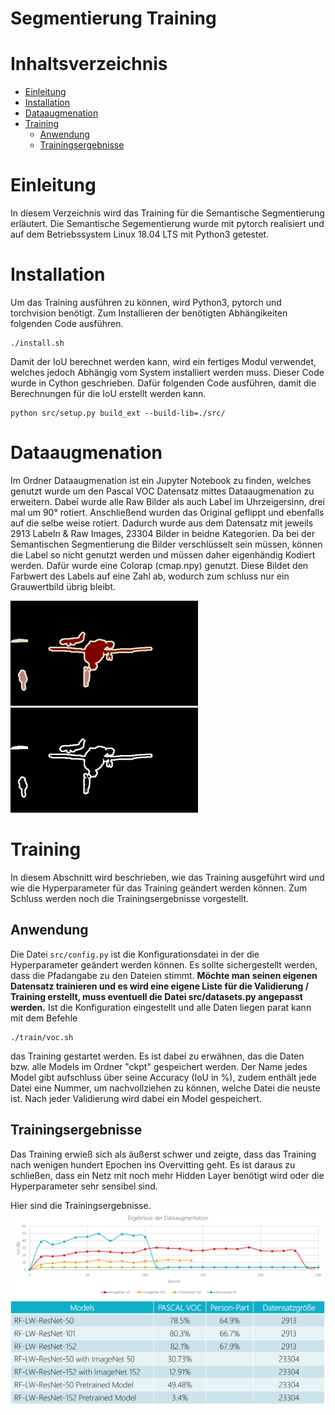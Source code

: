 # Segmentierung Training

# Inhaltsverzeichnis
<!--ts-->
   * [Einleitung](#einleitung)
   * [Installation](#installation)
   * [Dataaugmenation](#dataaugmenation)
   * [Training](#training)
      * [Anwendung](#anwendung)
      * [Trainingsergebnisse](#trainingsergebnisse)
<!--te-->

# Einleitung
In diesem Verzeichnis wird das Training für die Semantische Segmentierung erläutert.
Die Semantische Segementierung wurde mit pytorch realisiert und auf dem Betriebssystem Linux 18.04 LTS mit Python3 getestet.

# Installation
Um das Training ausführen zu können, wird Python3, pytorch und torchvision benötigt. Zum Installieren der benötigten Abhängikeiten folgenden Code ausführen.
````
./install.sh
````

Damit der IoU berechnet werden kann, wird ein fertiges Modul verwendet, welches jedoch Abhängig vom System installiert werden muss. Dieser Code wurde in Cython geschrieben. Dafür folgenden Code ausführen, damit die Berechnungen für die IoU erstellt werden kann.
````
python src/setup.py build_ext --build-lib=./src/
````

# Dataaugmenation

Im Ordner Dataaugmenation ist ein Jupyter Notebook zu finden, welches genutzt wurde um den Pascal VOC Datensatz mittes Dataaugmenation zu erweitern. Dabei wurde alle Raw Bilder als auch Label im Uhrzeigersinn, drei mal um 90° rotiert. Anschließend wurden das Original geflippt und ebenfalls auf die selbe weise rotiert. Dadurch wurde aus dem Datensatz mit jeweils 2913 Labeln & Raw Images, 23304 Bilder in beidne Kategorien.
Da bei der Semantischen Segmentierung die Bilder verschlüsselt sein müssen, können die Label so nicht genutzt werden und müssen daher eigenhändig Kodiert werden. Dafür wurde eine Colorap (cmap.npy) genutzt. Diese Bildet den Farbwert des Labels auf eine Zahl ab, wodurch zum schluss nur ein Grauwertbild übrig bleibt.


![Foto konnte nicht geladen werden](githubImages/Label.png)
![Foto konnte nicht geladen werden](githubImages/Encode.png)

# Training
In diesem Abschnitt wird beschrieben, wie das Training ausgeführt wird und wie die Hyperparameter für das Training geändert werden können. Zum Schluss werden noch die Trainingsergebnisse vorgestellt.

## Anwendung

Die Datei `src/config.py` ist die Konfigurationsdatei in der die Hyperparameter geändert werden können. Es sollte sichergestellt werden, dass die Pfadangabe zu den Dateien stimmt.
**Möchte man seinen eigenen Datensatz trainieren und es wird eine eigene Liste für die Validierung / Training erstellt, muss eventuell die Datei src/datasets.py angepasst werden.**
Ist die Konfiguration eingestellt und alle Daten liegen parat kann mit dem Befehle
````
./train/voc.sh
````
das Training gestartet werden. Es ist dabei zu erwähnen, das die Daten bzw. alle Models im Ordner "ckpt" gespeichert werden. Der Name jedes Model gibt aufschluss über seine Accuracy (IoU in %), zudem enthält jede Datei eine Nummer, um nachvollziehen zu können, welche Datei die neuste ist. Nach jeder Validierung wird dabei ein Model gespeichert.

## Trainingsergebnisse
Das Training erwieß sich als äußerst schwer und zeigte, dass das Training nach wenigen hundert Epochen ins Overvitting geht. Es ist daraus zu schließen, dass ein Netz mit noch mehr Hidden Layer benötigt wird oder die Hyperparameter sehr sensibel sind.

Hier sind die Trainingsergebnisse.
![Foto konnte nicht geladen werden](githubImages/Erg.png)
![Foto konnte nicht geladen werden](githubImages/tabelle.png)
